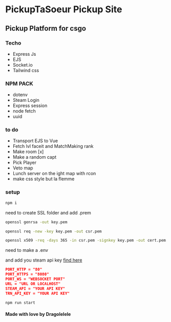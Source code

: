 # PickupTaSoeur Pickup Site

## Pickup Platform for csgo

### Techo

- Express Js
- EJS
- Socket.io
- Tailwind css

### NPM PACK

- dotenv
- Steam Login
- Express session
- node fetch
- uuid

### to do

- Transport EJS to Vue
- Fetch lvl faceit and MatchMaking rank
- Make room [x]
- Make a random capt
- Pick Player
- Veto map
- Lunch server on the ight map with rcon
- make css style but la flemme

### setup

```bash
npm i
```

need to create SSL folder and add .prem

```bash
openssl genrsa -out key.pem

openssl req -new -key key.pem -out csr.pem

openssl x509 -req -days 365 -in csr.pem -signkey key.pem -out cert.pem
```

need to make a .env

and add you steam api key [find here](https://steamcommunity.com/dev/apikey)

```json
PORT_HTTP = "80"
PORT_HTTPS = "8080"
PORT_WS = "WEBSOCKET PORT"
URL = "URL OR LOCALHOST"
STEAM_API = "YOUR API KEY"
TRN_API_KEY = "YOUR API KEY"
```

```bash
npm run start
```

#### Made with love by Dragolelele
